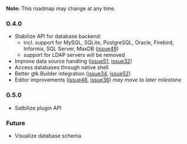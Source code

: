 **Note:** This roadmap may change at any time.

### 0.4.0 ###

  * Stabilize API for database backend:
    * incl. support for MySQL, SQLite, PostgreSQL, Oracle, Firebird, Informix, SQL Server, MaxDB ([issue49](https://code.google.com/p/crunchyfrog/issues/detail?id=49))
    * support for LDAP servers will be removed
  * Improve data source handling ([issue51](https://code.google.com/p/crunchyfrog/issues/detail?id=51), [issue32](https://code.google.com/p/crunchyfrog/issues/detail?id=32))
  * Access databases through native shell
  * Better gtk.Builder integration ([issue34](https://code.google.com/p/crunchyfrog/issues/detail?id=34), [issue52](https://code.google.com/p/crunchyfrog/issues/detail?id=52))
  * Editor improvements ([issue46](https://code.google.com/p/crunchyfrog/issues/detail?id=46), [issue36](https://code.google.com/p/crunchyfrog/issues/detail?id=36)) _may move to later milestone_

### 0.5.0 ###

  * Satbilize plugin API

### Future ###

  * Visualize database schema